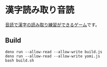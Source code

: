 # 漢字読み取り音読

[音読で漢字の読み取り練習ができるゲーム](https://marmooo.github.io/talk-yomi/)です。

## Build

```
deno run --allow-read --allow-write build.js
deno run --allow-read --allow-write yomi.js
bash build.sh
```
